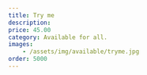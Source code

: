 ```yaml
---
title: Try me
description: 
price: 45.00
category: Available for all.
images: 
    - /assets/img/available/tryme.jpg
order: 5000
---
```

